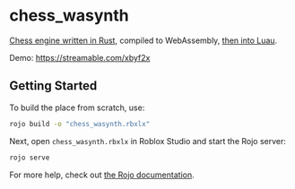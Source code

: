 # chess_wasynth
[Chess engine written in Rust](https://github.com/Someon1e/chess), compiled to WebAssembly, [then into Luau](https://github.com/Rerumu/Wasynth).

Demo: https://streamable.com/xbyf2x

## Getting Started
To build the place from scratch, use:

```bash
rojo build -o "chess_wasynth.rbxlx"
```

Next, open `chess_wasynth.rbxlx` in Roblox Studio and start the Rojo server:

```bash
rojo serve
```

For more help, check out [the Rojo documentation](https://rojo.space/docs).